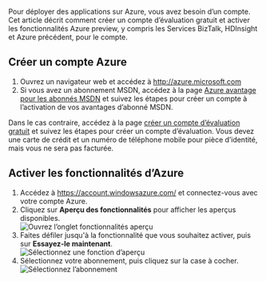 Pour déployer des applications sur Azure, vous avez besoin d’un compte. Cet article décrit comment créer un compte d’évaluation gratuit et activer les fonctionnalités Azure preview, y compris les Services BizTalk, HDInsight et Azure précédent, pour le compte.

## <a name="create-an-azure-account"></a>Créer un compte Azure

1.  Ouvrez un navigateur web et accédez à <http://azure.microsoft.com>
2.  Si vous avez un abonnement MSDN, accédez à la page [Azure avantage pour les abonnés MSDN](https://azure.microsoft.com/pricing/member-offers/msdn-benefits-details/) et suivez les étapes pour créer un compte à l’activation de vos avantages d’abonné MSDN.

   Dans le cas contraire, accédez à la page [créer un compte d’évaluation gratuit](https://azure.microsoft.com/pricing/free-trial/) et suivez les étapes pour créer un compte d’évaluation. Vous devez une carte de crédit et un numéro de téléphone mobile pour pièce d’identité, mais vous ne sera pas facturée.

## <a name="enable-azure-preview-features"></a>Activer les fonctionnalités d’Azure

1.  Accédez à <https://account.windowsazure.com/> et connectez-vous avec votre compte Azure.
2.  Cliquez sur **Aperçu des fonctionnalités** pour afficher les aperçus disponibles.<br />
    ![Ouvrez l’onglet fonctionnalités aperçu][1]
3.  Faites défiler jusqu'à la fonctionnalité que vous souhaitez activer, puis sur **Essayez-le maintenant**.<br />
    ![Sélectionnez une fonction d’aperçu][2]
4.  Sélectionnez votre abonnement, puis cliquez sur la case à cocher.<br />
    ![Sélectionnez l’abonnement][3]

[1]: ./media/create-an-azure-account/antares-iaas-preview-01.png
[2]: ./media/create-an-azure-account/antares-iaas-preview-05.png
[3]: ./media/create-an-azure-account/antares-iaas-preview-06.png
